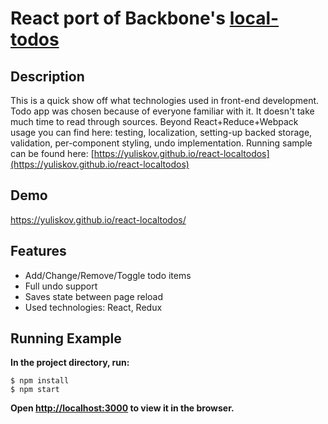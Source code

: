 # React port of Backbone's [local-todos](http://backbonejs.org/docs/todos.html)

## Description

This is a quick show off what technologies used in front-end development. Todo app was chosen because of everyone familiar with it. It doesn't take much time to read through sources. Beyond React+Reduce+Webpack usage you can find here: testing, localization, setting-up backed storage, validation, per-component styling, undo implementation. Running sample can be found here: [https://yuliskov.github.io/react-localtodos](https://yuliskov.github.io/react-localtodos)

## Demo

https://yuliskov.github.io/react-localtodos/

## Features

- Add/Change/Remove/Toggle todo items
- Full undo support
- Saves state between page reload
- Used technologies: React, Redux

## Running Example

**In the project directory, run:**
```console
$ npm install
$ npm start
```
**Open [http://localhost:3000](http://localhost:3000) to view it in the browser.**
